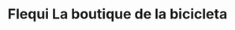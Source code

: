 ---
title: "Flequi La boutique de la bicicleta"
url: /caceres/flequi-la-boutique-de-la-bicicleta/
shop: Fahrrad
---